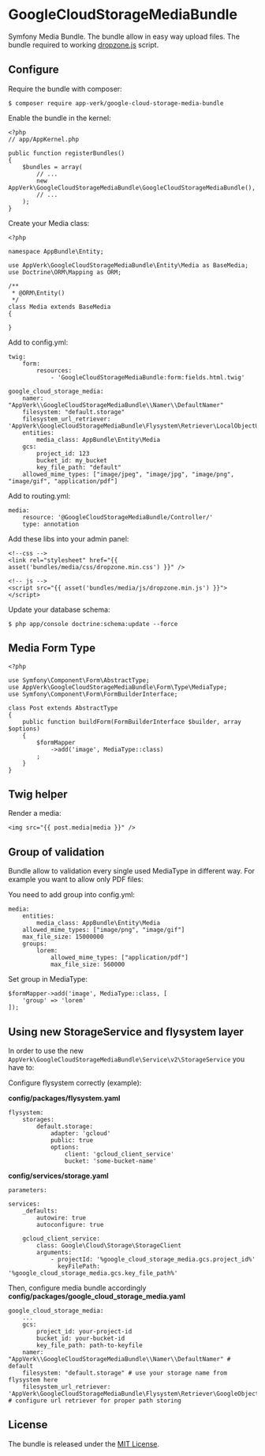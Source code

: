 # GoogleCloudStorageMediaBundle

Symfony Media Bundle. The bundle allow in easy way upload files. The bundle required to working [dropzone.js](http://www.dropzonejs.com/) script.

## Configure

Require the bundle with composer:

    $ composer require app-verk/google-cloud-storage-media-bundle

Enable the bundle in the kernel:

    <?php
    // app/AppKernel.php

    public function registerBundles()
    {
        $bundles = array(
            // ...
            new AppVerk\GoogleCloudStorageMediaBundle\GoogleCloudStorageMediaBundle(),
            // ...
        );
    }

Create your Media class:
    
    <?php
    
    namespace AppBundle\Entity;
    
    use AppVerk\GoogleCloudStorageMediaBundle\Entity\Media as BaseMedia;
    use Doctrine\ORM\Mapping as ORM;
    
    /**
     * @ORM\Entity()
     */
    class Media extends BaseMedia
    {
    
    }
    
Add to config.yml:

    twig:
        form:
            resources:
                - 'GoogleCloudStorageMediaBundle:form:fields.html.twig'
                
    google_cloud_storage_media:
        namer: "AppVerk\\GoogleCloudStorageMediaBundle\\Namer\\DefaultNamer"
        filesystem: "default.storage"
        filesystem_url_retriever: 'AppVerk\GoogleCloudStorageMediaBundle\Flysystem\Retriever\LocalObjectUrlRetriever'
        entities:
            media_class: AppBundle\Entity\Media
        gcs:
            project_id: 123
            bucket_id: my_bucket
            key_file_path: "default"
        allowed_mime_types: ["image/jpeg", "image/jpg", "image/png", "image/gif", "application/pdf"]
        
Add to routing.yml:

    media:
        resource: '@GoogleCloudStorageMediaBundle/Controller/'
        type: annotation
                
Add these libs into your admin panel:

    <!--css -->
    <link rel="stylesheet" href="{{ asset('bundles/media/css/dropzone.min.css') }}" />
    
    <!-- js -->
    <script src="{{ asset('bundles/media/js/dropzone.min.js') }}"></script>

Update your database schema:

    $ php app/console doctrine:schema:update --force
    
## Media Form Type

    <?php
    
    use Symfony\Component\Form\AbstractType;
    use AppVerk\GoogleCloudStorageMediaBundle\Form\Type\MediaType;
    use Symfony\Component\Form\FormBuilderInterface;
    
    class Post extends AbstractType
    {
        public function buildForm(FormBuilderInterface $builder, array $options)
        {
            $formMapper
                ->add('image', MediaType::class)
            ;
        }
    }
    
## Twig helper

Render a media:

    <img src="{{ post.media|media }}" />

## Group of validation

Bundle allow to validation every single used MediaType in different way. For example you want to allow only PDF files: 

You need to add group into config.yml:

    media:
        entities:
            media_class: AppBundle\Entity\Media
        allowed_mime_types: ["image/png", "image/gif"]
        max_file_size: 15000000
        groups:
            lorem:
                allowed_mime_types: ["application/pdf"]
                max_file_size: 560000

Set group in MediaType:
    
    $formMapper->add('image', MediaType::class, [
        'group' => 'lorem'
    ]);

## Using new StorageService and flysystem layer

In order to use the new `AppVerk\GoogleCloudStorageMediaBundle\Service\v2\StorageService` you have to:

Configure flysystem correctly (example):

**config/packages/flysystem.yaml**
```
flysystem:
    storages:
        default.storage:
            adapter: 'gcloud'
            public: true
            options:
                client: 'gcloud_client_service'
                bucket: 'some-bucket-name'
```

**config/services/storage.yaml**
```
parameters:

services:
    _defaults:
        autowire: true
        autoconfigure: true

    gcloud_client_service:
        class: Google\Cloud\Storage\StorageClient
        arguments:
            - projectId: '%google_cloud_storage_media.gcs.project_id%'
              keyFilePath: '%google_cloud_storage_media.gcs.key_file_path%'
```

Then, configure media bundle accordingly
**config/packages/google_cloud_storage_media.yaml**
```
google_cloud_storage_media:
    ...
    gcs:
        project_id: your-project-id
        bucket_id: your-bucket-id
        key_file_path: path-to-keyfile
    namer: "AppVerk\\GoogleCloudStorageMediaBundle\\Namer\\DefaultNamer" # default
    filesystem: "default.storage" # use your storage name from flysystem here
    filesystem_url_retriever: 'AppVerk\GoogleCloudStorageMediaBundle\Flysystem\Retriever\GoogleObjectUrlRetriever' # configure url retriever for proper path storing
```


## License

The bundle is released under the [MIT License](LICENSE).
